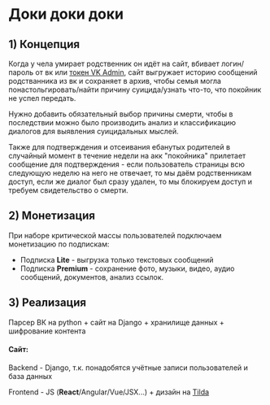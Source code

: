 # Доки доки доки

## 1) Концепция

Когда у чела умирает родственник он идёт на сайт, вбивает логин/пароль от вк или [токен VK Admin](https://vkhost.github.io/), сайт выгружает историю сообщений родстванника из вк и сохраняет в архив, чтобы семья могла понастольгировать/найти причину суицида/узнать что-то, что покойник не успел передать.

Нужно добавить обязательный выбор причины смерти, чтобы в последствии можно было производить анализ и классификацию диалогов для выявления суицидальных мыслей.

Также для подтверждения и отсеивания ебанутых родителей в случайный момент в течение недели на акк "покойника" прилетает сообщение для подтверждения - если пользователь страницы всю следующую неделю на него не отвечает, то мы даём родственникам доступ, если же диалог был сразу удален, то мы блокируем доступ и требуем свидетельство о смерти.

## 2) Монетизация

При наборе критической массы пользователей подключаем монетизацию по подпискам:

- Подписка **Lite** - выгрузка только текстовых сообщений
- Подписка **Premium** - сохранение фото, музыки, видео, аудио сообщений, документов, анализ ссылок.

## 3) Реализация

Парсер ВК на python + сайт на Django + хранилище данных + шифрование контента

#### Сайт:

Backend - Django, т.к. понадобятся учётные записи пользователей и база данных

Frontend - JS (**React**/Angular/Vue/JSX...) + дизайн на [Tilda](https://tilda.cc/ru/) 